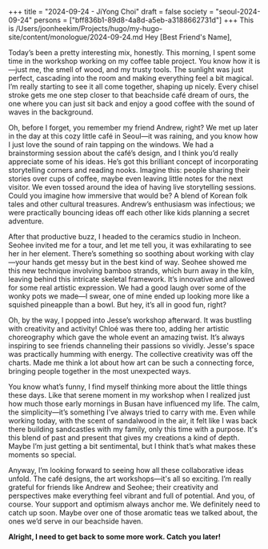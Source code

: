 +++
title = "2024-09-24 - JiYong Choi"
draft = false
society = "seoul-2024-09-24"
persons = ["bff836b1-89d8-4a8d-a5eb-a3188662731d"]
+++
This is /Users/joonheekim/Projects/hugo/my-hugo-site/content/monologue/2024-09-24.md
Hey [Best Friend's Name],

Today’s been a pretty interesting mix, honestly. This morning, I spent some time in the workshop working on my coffee table project. You know how it is—just me, the smell of wood, and my trusty tools. The sunlight was just perfect, cascading into the room and making everything feel a bit magical. I’m really starting to see it all come together, shaping up nicely. Every chisel stroke gets me one step closer to that beachside café dream of ours, the one where you can just sit back and enjoy a good coffee with the sound of waves in the background.

Oh, before I forget, you remember my friend Andrew, right? We met up later in the day at this cozy little café in Seoul—it was raining, and you know how I just love the sound of rain tapping on the windows. We had a brainstorming session about the café’s design, and I think you’d really appreciate some of his ideas. He’s got this brilliant concept of incorporating storytelling corners and reading nooks. Imagine this: people sharing their stories over cups of coffee, maybe even leaving little notes for the next visitor. We even tossed around the idea of having live storytelling sessions. Could you imagine how immersive that would be? A blend of Korean folk tales and other cultural treasures. Andrew’s enthusiasm was infectious; we were practically bouncing ideas off each other like kids planning a secret adventure.

After that productive buzz, I headed to the ceramics studio in Incheon. Seohee invited me for a tour, and let me tell you, it was exhilarating to see her in her element. There’s something so soothing about working with clay—your hands get messy but in the best kind of way. Seohee showed me this new technique involving bamboo strands, which burn away in the kiln, leaving behind this intricate skeletal framework. It’s innovative and allowed for some real artistic expression. We had a good laugh over some of the wonky pots we made—I swear, one of mine ended up looking more like a squished pineapple than a bowl. But hey, it’s all in good fun, right? 

Oh, by the way, I popped into Jesse’s workshop afterward. It was bustling with creativity and activity! Chloé was there too, adding her artistic choreography which gave the whole event an amazing twist. It’s always inspiring to see friends channeling their passions so vividly. Jesse's space was practically humming with energy. The collective creativity was off the charts. Made me think a lot about how art can be such a connecting force, bringing people together in the most unexpected ways. 

You know what’s funny, I find myself thinking more about the little things these days. Like that serene moment in my workshop when I realized just how much those early mornings in Busan have influenced my life. The calm, the simplicity—it’s something I’ve always tried to carry with me. Even while working today, with the scent of sandalwood in the air, it felt like I was back there building sandcastles with my family, only this time with a purpose. It's this blend of past and present that gives my creations a kind of depth. Maybe I’m just getting a bit sentimental, but I think that’s what makes these moments so special.

Anyway, I’m looking forward to seeing how all these collaborative ideas unfold. The café designs, the art workshops—it's all so exciting. I’m really grateful for friends like Andrew and Seohee; their creativity and perspectives make everything feel vibrant and full of potential. And you, of course. Your support and optimism always anchor me. We definitely need to catch up soon. Maybe over one of those aromatic teas we talked about, the ones we’d serve in our beachside haven.

**Alright, I need to get back to some more work. Catch you later!**
